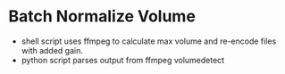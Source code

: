 # Batch Normalize Volume

- shell script uses ffmpeg to calculate max volume and re-encode files with added gain.
- python script parses output from ffmpeg volumedetect 